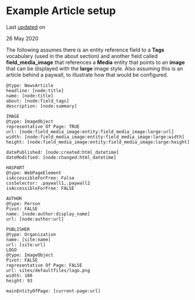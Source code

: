 Example Article setup
=====================

Last [updated](/node/3142421/discuss) on

26 May 2020

The following assumes there is an entity reference field to a **Tags** vocabulary (used in the about section) and another field called **field\_media\_image** that references a **Media** entity that points to an **image** that can be displayed with the **large** image style. Also assuming this is an article behind a paywall, to illustrate how that would be configured.

    @type: NewsArticle
    headline: [node:title]
    name: [node:title]
    about: [node:field_tags]
    description: [node:summary]
    
    IMAGE
    @type: ImageObject
    representative Of Page: TRUE
    url: [node:field_media_image:entity:field_media_image:large:url]
    width: [node:field_media_image:entity:field_media_image:large:width]
    height: [node:field_media_image:entity:field_media_image:large:height]
    
    datePublished: [node:created:html_datetime]
    dateModified: [node:changed:html_datetime]
    
    HASPART
    @type: WebPageElement
    isAccessibleForFree: False
    cssSelector: .paywall1,.paywall2
    isAccessibleForFree: FALSE
    
    AUTHOR
    @type: Person
    Pivot: FALSE
    name: [node:author:display_name]
    url: [node:author:url]
    
    PUBLISHER
    @type: Organization
    name: [site:name]
    url: [site:url]
    LOGO
    @type: ImageObject
    Pivot: FALSE
    representative Of Page: FALSE
    url: sites/defaultfiles/logo.png
    width: 100
    height: 93
    
    mainEntityOfPage: [current-page:url]